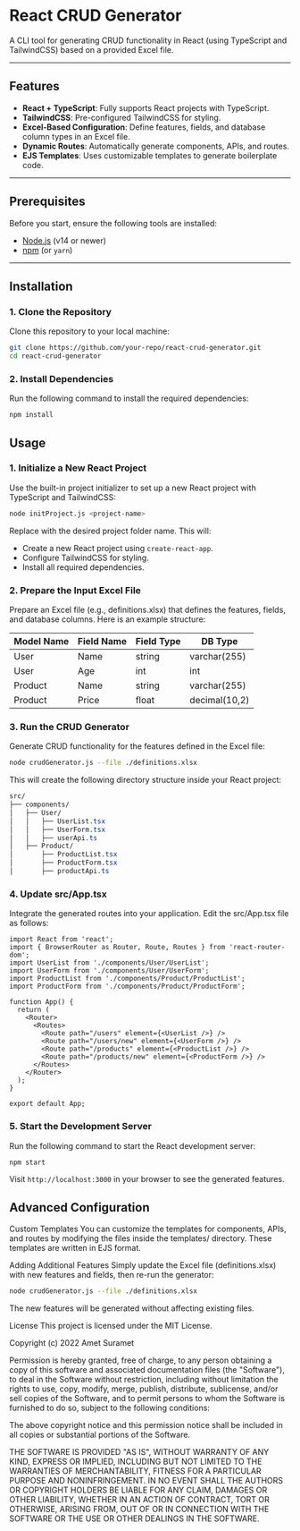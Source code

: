 # React CRUD Generator

A CLI tool for generating CRUD functionality in React (using TypeScript and TailwindCSS) based on a provided Excel file.

---

## Features

- **React + TypeScript**: Fully supports React projects with TypeScript.
- **TailwindCSS**: Pre-configured TailwindCSS for styling.
- **Excel-Based Configuration**: Define features, fields, and database column types in an Excel file.
- **Dynamic Routes**: Automatically generate components, APIs, and routes.
- **EJS Templates**: Uses customizable templates to generate boilerplate code.

---

## Prerequisites

Before you start, ensure the following tools are installed:

- [Node.js](https://nodejs.org) (v14 or newer)
- [npm](https://www.npmjs.com/) (or `yarn`)

---

## Installation

### 1. Clone the Repository

Clone this repository to your local machine:

```bash
git clone https://github.com/your-repo/react-crud-generator.git
cd react-crud-generator
```

### 2. Install Dependencies
Run the following command to install the required dependencies:

```bash
npm install
```

## Usage
### 1. Initialize a New React Project
Use the built-in project initializer to set up a new React project with TypeScript and TailwindCSS:

```bash
node initProject.js <project-name>
```
Replace <project-name> with the desired project folder name. This will:

- Create a new React project using ```create-react-app```.
- Configure TailwindCSS for styling.
- Install all required dependencies.


### 2. Prepare the Input Excel File
Prepare an Excel file (e.g., definitions.xlsx) that defines the features, fields, and database columns. Here is an example structure:

| Model Name | Field Name | Field Type | DB Type |
|------------|------------|------------|---------|
| User       | Name       | string     | varchar(255) |
| User       | Age        | int        | int     |
| Product    | Name       | string     | varchar(255) |
| Product    | Price      | float      | decimal(10,2) |

### 3. Run the CRUD Generator
Generate CRUD functionality for the features defined in the Excel file:

```bash
node crudGenerator.js --file ./definitions.xlsx
```
This will create the following directory structure inside your React project:

```css
src/
├── components/
│   ├── User/
│   │   ├── UserList.tsx
│   │   ├── UserForm.tsx
│   │   ├── userApi.ts
│   ├── Product/
│       ├── ProductList.tsx
│       ├── ProductForm.tsx
│       ├── productApi.ts
```

### 4. Update src/App.tsx
Integrate the generated routes into your application. Edit the src/App.tsx file as follows:

```tsx
import React from 'react';
import { BrowserRouter as Router, Route, Routes } from 'react-router-dom';
import UserList from './components/User/UserList';
import UserForm from './components/User/UserForm';
import ProductList from './components/Product/ProductList';
import ProductForm from './components/Product/ProductForm';

function App() {
  return (
    <Router>
      <Routes>
        <Route path="/users" element={<UserList />} />
        <Route path="/users/new" element={<UserForm />} />
        <Route path="/products" element={<ProductList />} />
        <Route path="/products/new" element={<ProductForm />} />
      </Routes>
    </Router>
  );
}

export default App;
```

### 5. Start the Development Server
Run the following command to start the React development server:

```bash
npm start
```
Visit ```http://localhost:3000``` in your browser to see the generated features.

## Advanced Configuration
Custom Templates
You can customize the templates for components, APIs, and routes by modifying the files inside the templates/ directory. These templates are written in EJS format.

Adding Additional Features
Simply update the Excel file (definitions.xlsx) with new features and fields, then re-run the generator:

```bash
node crudGenerator.js --file ./definitions.xlsx
```
The new features will be generated without affecting existing files.

License
This project is licensed under the MIT License.

Copyright (c) 2022 Amet Suramet

Permission is hereby granted, free of charge, to any person obtaining a copy
of this software and associated documentation files (the "Software"), to deal
in the Software without restriction, including without limitation the rights
to use, copy, modify, merge, publish, distribute, sublicense, and/or sell
copies of the Software, and to permit persons to whom the Software is
furnished to do so, subject to the following conditions:

The above copyright notice and this permission notice shall be included in all
copies or substantial portions of the Software.

THE SOFTWARE IS PROVIDED "AS IS", WITHOUT WARRANTY OF ANY KIND, EXPRESS OR
IMPLIED, INCLUDING BUT NOT LIMITED TO THE WARRANTIES OF MERCHANTABILITY,
FITNESS FOR A PARTICULAR PURPOSE AND NONINFRINGEMENT. IN NO EVENT SHALL THE
AUTHORS OR COPYRIGHT HOLDERS BE LIABLE FOR ANY CLAIM, DAMAGES OR OTHER
LIABILITY, WHETHER IN AN ACTION OF CONTRACT, TORT OR OTHERWISE, ARISING FROM,
OUT OF OR IN CONNECTION WITH THE SOFTWARE OR THE USE OR OTHER DEALINGS IN THE
SOFTWARE.
